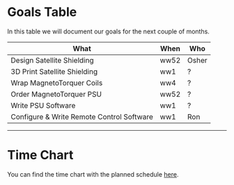 # Goals Table
In this table we will document our goals for the next couple of months.  

What | When | Who  
--- | --- | ---
Design Satellite Shielding | ww52  | Osher
3D Print Satellite Shielding | ww1  | ?
Wrap MagnetoTorquer Coils | ww4  | ?
Order MagnetoTorquer PSU | ww52  | ?
Write PSU Software | ww1  | ?
Configure & Write Remote Control Software | ww1 | Ron

---

# Time Chart  
You can find the time chart with the planned schedule [here](https://docs.google.com/spreadsheets/d/1oXeisXPx-PZ4B5ECL2sPKPzZbInUXwscRA2_JHeT6BA/edit?usp=sharing).
